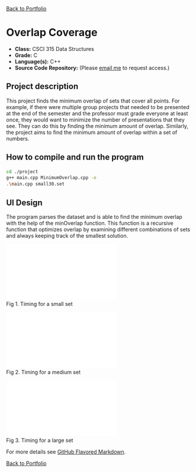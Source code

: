 [Back to Portfolio](./)

Overlap Coverage
===============

-   **Class:** CSCI 315 Data Structures
-   **Grade:** C
-   **Language(s):** C++
-   **Source Code Repository:** (Please [email me](mailto:weddingzack@gmail.com?subject=GitHub%20Access) to request access.)

## Project description

This project finds the minimum overlap of sets that cover all points. For example, if there were multiple group projects that needed to be presented at the end of the semester and the professor must grade everyone at least once, they would want to minimize the number of presentations that they see. They can do this by finding the minimum amount of overlap. Similarly, the project aims to find the minimum amount of overlap within a set of numbers.

## How to compile and run the program

```bash
cd ./project
g++ main.cpp MinimumOverlap.cpp -o
.\main.cpp small30.set
```

## UI Design

The program parses the dataset and is able to find the minimum overlap with the help of the minOverlap function. This function is a recursive function that optimizes overlap by examining different combinations of sets and always keeping track of the smallest solution. 

![screenshot](pdf/small30-timings.pdf)  
Fig 1. Timing for a small set

![screenshot](pdf/medium30-timings.pdf)  
Fig 2. Timing for a medium set

![screenshot](pdf/large50-timings.pdf)  
Fig 3. Timing for a large set

For more details see [GitHub Flavored Markdown](https://guides.github.com/features/mastering-markdown/).

[Back to Portfolio](./)
